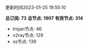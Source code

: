 更新时间2023-01-25 19:55:10

**总订阅: 73**
**总节点: 1907**
**有效节点: 314**
- trojan节点: 46
- v2ray节点: 129
- ss节点: 139
